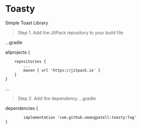 # Toasty
Simple Toast Library

> Step 1. Add the JitPack repository to your build file

...gradle



allprojects {

		repositories {
			...	
			maven { url 'https://jitpack.io' }
		}
	}
  ...
> Step 2. Add the dependency
   ...gradle
   
   
  dependencies {
  
	        implementation 'com.github.umangpatell:toasty:Tag'
	}
